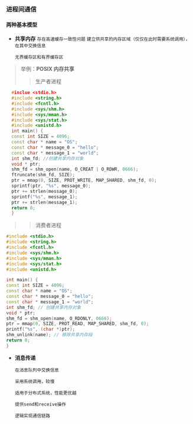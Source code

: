 ### **进程间通信**

#### 两种基本模型

+ **共享内存** 
  ```存在高速缓存一致性问题```
  ```建立供共享的内存区域（仅仅在此时需要系统调用），在其中交换信息```
  
  ```无界缓存区和有界缓存区```
> 举例：**POSIX 内存共享**
>
> > 生产者进程
``` c++
  #inclue <stdio.h>
  #include <string.h>
  #include <fcntl.h>
  #include <sys/shm.h>
  #include <sys/mman.h>
  #include <sys/stat.h>
  #include <unistd.h>
  int main() {
  const int SIZE = 4096;
  const char * name = "OS";
  const char * message_0 = "hello";
  const char * message_1 = "world";
  int shm_fd; //创建共享内存对象
  void * ptr;
  shm_fd = shm_open(name, O_CREAT | O_RDWR, 0666);
  ftruncate(shm_fd, SIZE);
  ptr = mmap(0, SIZE, PROT_WRITE, MAP_SHARED, shm_fd, 0);
  sprintf(ptr, "%s", message_0);
  ptr += strlen(message_0);
  sprintf("%s", message_1);
  ptr += strlen(message_1);
  return 0;
  }

```
>> 消费者进程

  ``` c++
  #include <stdio.h>
  #include <string.h>
  #include <fcntl.h>
  #include <sys/shm.h>
  #include <sys/mman.h>
  #include <sys/stat.h>
  #include <unistd.h>

  int main() {
  const int SIZE = 4096;
  const char * name = "OS";
  const char * message_0 = "hello";
  const char * message_1 = "world";
  int shm_fd; // 创建共享内存对象
  void * ptr;
  shm_fd = shm_open(name, O_RDONLY, 0666);
  ptr = mmap(0, SIZE, PROT_READ, MAP_SHARED, shm_fd, 0);
  printf("%s", (char *)ptr);
  shm_unlink(name); // 移除共享内存段
  return 0;
  }

  ```

  + **消息传递**

    ```在消息队列中交换信息```

    ```采用系统调用，较慢```

    ```适用于分布式系统，性能更优越```

    ```提供send和receive操作```

    ```逻辑实现通信链路```

